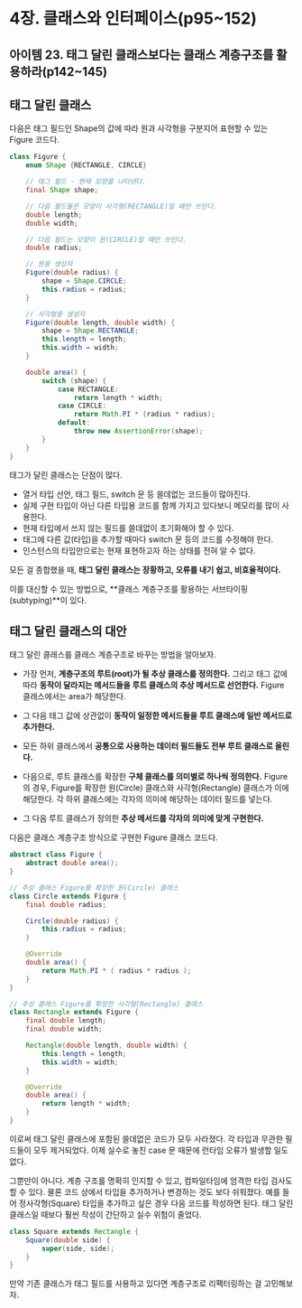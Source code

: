 # 4장. 클래스와 인터페이스(p95~152)

## 아이템 23. 태그 달린 클래스보다는 클래스 계층구조를 활용하라(p142~145)

## 태그 달린 클래스

다음은 태그 필드인 Shape의 값에 따라 원과 사각형을 구분지어 표현할 수 있는 Figure 코드다.

```java
class Figure {
    enum Shape {RECTANGLE, CIRCLE}

    // 태그 필드 - 현재 모양을 나타낸다.
    final Shape shape;

    // 다음 필드들은 모양이 사각형(RECTANGLE)일 때만 쓰인다.
    double length;
    double width;

    // 다음 필드는 모양이 원(CIRCLE)일 때만 쓰인다.
    double radius;

    // 원용 생성자
    Figure(double radius) {
        shape = Shape.CIRCLE;
        this.radius = radius;
    }

    // 사각형용 생성자
    Figure(double length, double width) {
        shape = Shape.RECTANGLE;
        this.length = length;
        this.width = width;
    }

    double area() {
        switch (shape) {
            case RECTANGLE:
                return length * width;
            case CIRCLE:
                return Math.PI * (radius * radius);
            default:
                throw new AssertionError(shape);
        }
    }
}
```

태그가 달린 클래스는 단점이 많다. 

- 열거 타입 선언, 태그 필드, switch 문 등 쓸데없는 코드들이 많아진다. 
- 실제 구현 타입이 아닌 다른 타입용 코드를 함께 가지고 있다보니 메모리를 많이 사용한다. 
- 현재 타입에서 쓰지 않는 필드를 쓸데없이 초기화해야 할 수 있다.
- 태그에 다른 값(타입)을 추가할 때마다 switch 문 등의 코드를 수정해야 한다.
- 인스턴스의 타입만으로는 현재 표현하고자 하는 상태를 전혀 알 수 없다.

모든 걸 종합했을 때, **태그 달린 클래스는 장황하고, 오류를 내기 쉽고, 비효율적이다.**

이를 대신할 수 있는 방법으로, **클래스 계층구조를 활용하는 서브타이핑(subtyping)**이 있다.

## 태그 달린 클래스의 대안

태그 달린 클래스를 클래스 계층구조로 바꾸는 방법을 알아보자. 

- 가장 먼저, **계층구조의 루트(root)가 될 추상 클래스를 정의한다.** 그리고 태그 값에 따라 **동작이 달라지는 메서드들을 루트 클래스의 추상 메서드로 선언한다.** Figure 클래스에서는 area가 해당한다. 
- 그 다음 태그 값에 상관없이 **동작이 일정한 메서드들을 루트 클래스에 일반 메서드로 추가한다.** 
- 모든 하위 클래스에서 **공통으로 사용하는 데이터 필드들도 전부 루트 클래스로 올린다.**

- 다음으로, 루트 클래스를 확장한 **구체 클래스를 의미별로 하나씩 정의한다.** Figure의 경우, Figure를 확장한 원(Circle) 클래스와 사각형(Rectangle) 클래스가 이에 해당한다. 각 하위 클래스에는 각자의 의미에 해당하는 데이터 필드를 넣는다. 
- 그 다음 루트 클래스가 정의한 **추상 메서드를 각자의 의미에 맞게 구현한다.** 

다음은 클래스 계층구조 방식으로 구현한 Figure 클래스 코드다.

```java
abstract class Figure {
    abstract double area();
}

// 추상 클래스 Figure를 확장한 원(Circle) 클래스 
class Circle extends Figure {
    final double radius;

    Circle(double radius) {
        this.radius = radius;
    }

    @Override
    double area() {
        return Math.PI * ( radius * radius );
    }
}

// 추상 클래스 Figure를 확장한 사각형(Rectangle) 클래스
class Rectangle extends Figure {
    final double length;
    final double width;

    Rectangle(double length, double width) {
        this.length = length;
        this.width = width;
    }

    @Override
    double area() {
        return length * width;
    }
}
```

이로써 태그 달린 클래스에 포함된 쓸데없은 코드가 모두 사라졌다. 각 타입과 무관한 필드들이 모두 제거되었다. 이제 실수로 놓친 case 문 때문에 런타임 오류가 발생할 일도 없다.

그뿐만이 아니다. 계층 구조를 명확히 인지할 수 있고, 컴파일타임에 엄격한 타입 검사도 할 수 있다. 물론 코드 상에서 타입을 추가하거나 변경하는 것도 보다 쉬워졌다. 예를 들어 정사각형(Square) 타입을 추가하고 싶은 경우 다음 코드를 작성하면 된다. 태그 달린 클래스일 때보다 훨씬 작성이 간단하고 실수 위험이 줄었다.

```java
class Square extends Rectangle {
    Square(double side) {
        super(side, side);
    }
} 
```

만약 기존 클래스가 태그 필드를 사용하고 있다면 계층구조로 리팩터링하는 걸 고민해보자.

